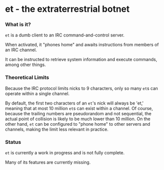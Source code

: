 et - the extraterrestrial botnet
===

### What is it?
`et` is a dumb client to an IRC command-and-control server.

When activated, it "phones home" and awaits instructions from members of an IRC channel.

It can be instructed to retrieve system information and execute commands, among other things.

### Theoretical Limits
Because the IRC protocol limits nicks to 9 characters, only so many `et`s can operate within a single channel.

By default, the first two characters of an `et`'s nick will always be 'et,' meaning that at most 10 million `et`s can exist within a channel.
Of course, because the trailing numbers are pseudorandom and not sequential, the actual point of collision is likely to be much lower than 10 million.
On the other hand, `et` can be configured to "phone home" to other servers and channels, making the limit less relevant in practice.

### Status
`et` is currently a work in progress and is not fully complete.

Many of its features are currently missing.